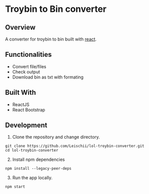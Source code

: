 # Troybin to Bin converter

## Overview

A converter for troybin to bin built with [react](https://reactjs.org/).

## Functionalities

- Convert file/files
- Check output
- Download bin as txt with formating

## Built With

- ReactJS
- React Bootstrap

## Development

1. Clone the repository and change directory.

```
git clone https://github.com/Leischii/lol-troybin-converter.git
cd lol-troybin-converter
```

2. Install npm dependencies

```
npm install --legacy-peer-deps
```

3. Run the app locally.

```
npm start
```
